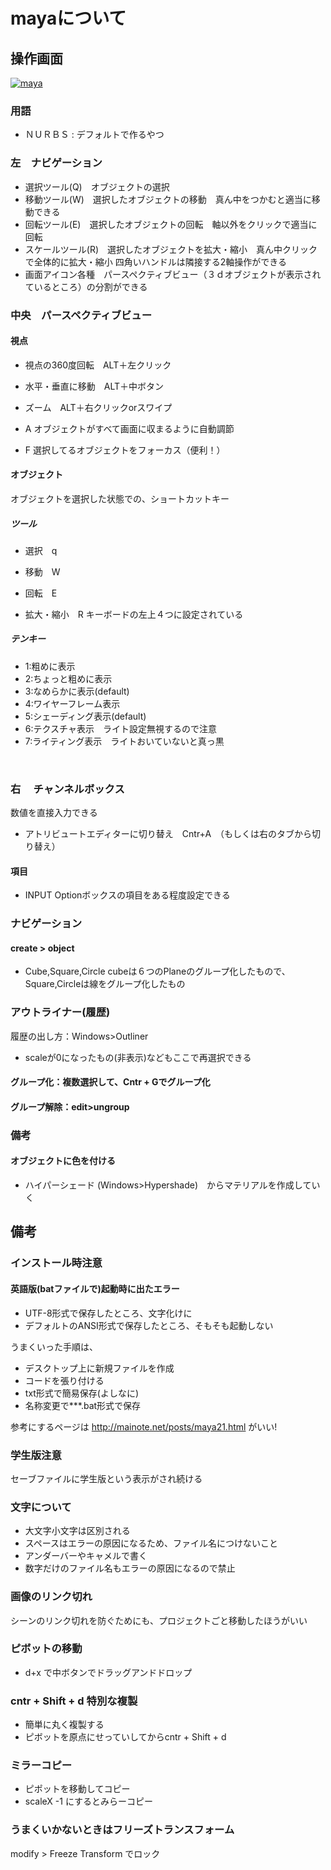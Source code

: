 

# mayaについて

## 操作画面
[![maya](https://i.gyazo.com/7cc3b3cb6255f626a93ea9c4050c8f0e.png)](https://gyazo.com/7cc3b3cb6255f626a93ea9c4050c8f0e)


### 用語
+ ＮＵＲＢＳ : デフォルトで作るやつ
  
   
### 左　ナビゲーション
+ 選択ツール(Q)　オブジェクトの選択
+ 移動ツール(W)　選択したオブジェクトの移動　真ん中をつかむと適当に移動できる
+ 回転ツール(E)　選択したオブジェクトの回転　軸以外をクリックで適当に回転
+ スケールツール(R)　選択したオブジェクトを拡大・縮小　真ん中クリックで全体的に拡大・縮小 四角いハンドルは隣接する2軸操作ができる
+ 画面アイコン各種　パースペクティブビュー（３ｄオブジェクトが表示されているところ）の分割ができる
  
### 中央　パースペクティブビュー
#### 視点
+ 視点の360度回転　ALT＋左クリック
+ 水平・垂直に移動　ALT＋中ボタン

+ ズーム　ALT＋右クリックorスワイプ
+ A オブジェクトがすべて画面に収まるように自動調節 
+ F 選択してるオブジェクトをフォーカス（便利！）

#### オブジェクト
オブジェクトを選択した状態での、ショートカットキー
##### ツール
+ 選択　q



+ 移動　W 
+ 回転　E
+ 拡大・縮小　R
キーボードの左上４つに設定されている
##### テンキー
+ 1:粗めに表示
+ 2:ちょっと粗めに表示
+ 3:なめらかに表示(default)
+ 4:ワイヤーフレーム表示
+ 5:シェーディング表示(default)
+ 6:テクスチャ表示　ライト設定無視するので注意
+ 7:ライティング表示　ライトおいていないと真っ黒




  
### 右 　チャンネルボックス
数値を直接入力できる
+ アトリビュートエディターに切り替え　Cntr+A　（もしくは右のタブから切り替え）
#### 項目
+ INPUT Optionボックスの項目をある程度設定できる
   
### ナビゲーション
#### create > object
+ Cube,Square,Circle
cubeは６つのPlaneのグループ化したもので、Square,Circleは線をグループ化したもの


### アウトライナー(履歴)
履歴の出し方：Windows>Outliner
+ scaleが0になったもの(非表示)などもここで再選択できる
#### グループ化：複数選択して、Cntr + Gでグループ化
#### グループ解除：edit>ungroup

### 備考
#### オブジェクトに色を付ける
+ ハイパーシェード (Windows>Hypershade)　からマテリアルを作成していく

## 備考

### インストール時注意  
#### 英語版(batファイルで)起動時に出たエラー
+ UTF-8形式で保存したところ、文字化けに
+ デフォルトのANSI形式で保存したところ、そもそも起動しない  
  
うまくいった手順は、
+ デスクトップ上に新規ファイルを作成
+ コードを張り付ける
+ txt形式で簡易保存(よしなに)
+ 名称変更で***.bat形式で保存  

参考にするページは
http://mainote.net/posts/maya21.html
がいい!


### 学生版注意
セーブファイルに学生版という表示がされ続ける

### 文字について
+ 大文字小文字は区別される
+ スペースはエラーの原因になるため、ファイル名につけないこと
+ アンダーバーやキャメルで書く
+ 数字だけのファイル名もエラーの原因になるので禁止


### 画像のリンク切れ
シーンのリンク切れを防ぐためにも、プロジェクトごと移動したほうがいい

### ピボットの移動
+ d+x で中ボタンでドラッグアンドドロップ

### cntr + Shift + d 特別な複製
+ 簡単に丸く複製する
+ ピボットを原点にせっていしてからcntr + Shift + d 

### ミラーコピー
+ ピポットを移動してコピー
+ scaleX -1 にするとみらーコピー

### うまくいかないときはフリーズトランスフォーム
modify > Freeze Transform でロック


